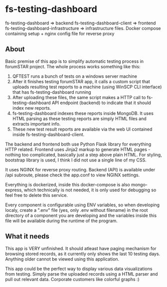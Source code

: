 # fs-testing-dashboard

fs-testing-dashboard => backend
fs-testing-dashboard-client => frontend
fs-testing-dashboard-infrastructure => infrastructure files. Docker compose containing setup + nginx config file for reverse proxy


## About
Basic premise of this app is to simplify automatic testing process in forumSTAR project. The whole process works something like this:

 1. QFTEST runs a bunch of tests on a windows server machine
 2. After it finishes testing forumSTAR app, it calls a custom script that uploads resulting test reports to a machine (using WinSCP CLI interface) that has fs-testing-dashboard running
 3. After uploading these files, the same script makes a HTTP call to fs-testing-dashboard API endpoint (backend) to indicate that it should index new reports.
 4. fs-testing-dashboard indexes these reports inside MongoDB. It uses HTML parsing as these testing reports are simply HTML files and extracts important info.
 5. These new test result reports are available via the web UI contained inside fs-testing-dashboard-client.
 

The backend and frontend both use Python Flask library for everything HTTP related. Frontend uses Jinja2 markup to generate HTML pages - nothing too complicated, basically just a step above plain HTML. For styling, bootstrap library is used, I think I did not use a single line of my CSS.

It uses NGINX for reverse proxy routing. Backend (API) is available under /api subroute, please check the app.conf to view NGINX settings.

Everything is dockerized, inside this docker-compose is also mongo-express, which technically is not needed, it is only used for debugging so feel free to delete this service.

Every component is configurable using ENV variables, so when developing localy, create a ".env" file (yes, only .env without filename) in the root directory of a component you are developing and the variables inside this file will be available during the runtime of the program.

## What it needs
This app is VERY unfinished. It should atleast have paging mechanism for browsing stored records, as it currently only shows the last 10 testing days. Anything older cannot be viewed using this application.

This app could be the perfect way to display various data visualizations from testing. Simply parse the uploaded records using a HTML parser and pull out relevant data. Corporate customers like colorful graphs :)
